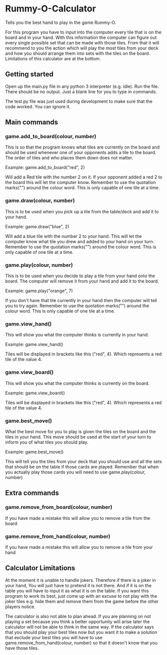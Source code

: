 # Rummy-O-Calculator
Tells you the best hand to play in the game Rummy-O.

For this program you have to input into the computer every tile that is on the board and in your hand. With this information the computer can figure out every single possible set that can be made with those tiles. From that it will recommend to you the action which will play the most tiles from your deck and how you should arrange them into sets with the tiles on the board. Limitations of this calculator are at the bottom. 

## Getting started
Open up the main.py file in any python 3 interpreter (e.g. idle). Run the file. 
There should be no output. Just a blank line for you to type in commands. 

The test.py file was just used during development to make sure that the code worked. You can ignore it. 

## Main commands
### game.add_to_board(colour, number)
This is so that the program knows what tiles are currently on the board and should be used whenever one of your opponents adds a tile to the board. The order of tiles and who places them down does not matter. 

Example:
game.add_to_board("red", 2)

Will add a Red tile with the number 2 on it. If your opponent added a red 2 to the board this will let the computer know. Remember to use the quotation marks("") around the colour word. This is only capable of one tile at a time.

### game.draw(colour, number)
This is to be used when you pick up a tile from the table/deck and add it to your hand. 

Example:
game.draw("blue", 2)

Will add a blue tile with the number 2 to your hand. This will let the computer know what tile you drew and added to your hand on your turn. Remember to use the quotation marks("") around the colour word. This is only capable of one tile at a time. 

### game.play(colour, number)
This is to be used when you decide to play a tile from your hand onto the board. The computer will remove it from your hand and add it to the board. 

Example:
game.play("orange", 7)

If you don't have that tile currently in your hand then the computer will tell you to try again.  Remember to use the quotation marks("") around the colour word. This is only capable of one tile at a time.  

### game.view_hand()
This will show you what the computer thinks is currently in your hand.

Example:
game.view_hand()

Tiles will be displayed in brackets like this ("red", 4). Which represents a red tile of the value 4. 

### game.view_board()
This will show you what the computer thinks is currently on the board.

Example:
game.view_board()

Tiles will be displayed in brackets like this ("red", 4). Which represents a red tile of the value 4. 

### game.best_move()
What the best move for you to play is given the tiles on the board and the tiles in your hand. This move should be used at the start of your turn to inform you of what tiles you should play.

Example: 
game.best_move()

This will tell you the tiles from your deck that you should use and all the sets that should be on the table if those cards are played. Remember that when you actually play those cards you will need to use game.play(colour, number) 

## Extra commands
### game.remove_from_board(colour, number)
If you have made a mistake this will allow you to remove a tile from the board

### game.remove_from_hand(colour, number)
If you have made a mistake this will allow you to remove a tile from your hand


## Calculator Limitations 
At the moment it is unable to handle jokers. Therefore if there is a joker in your hand, You will just have to pretend it is not there. And if it is on the table you will have to input it as what it is on the table. If you want this program to work its best, just come up with an excuse to not play with the joker tiles e.g. hide them and remove them from the game before the other players notice. 

The calculator is also not able to plan ahead. If you are planning on not playing a set because you think a better opportunity will arise later the calculator will not be able to think in the same way. If the calculator says that you should play your best tiles now but you want it to make a solution that exclude your best tiles you will have to use game.remove_from_hand(colour, number) so that it doesn't know that you have those tiles. 
